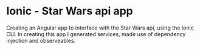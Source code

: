 # Ionic - Star Wars api app
Creating an Angular app to interface with the Star Wars api, using the Ionic CLI.
In creating this app I generated services, made use of dependency injection and observeables.
